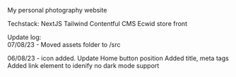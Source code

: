 My personal photography website

Techstack:
NextJS
Tailwind
Contentful CMS
Ecwid store front

Update log:  
  07/08/23 -    Moved assets folder to /src
                
  
  06/08/23 -    icon added.
                Update Home button position
                Added title, meta tags
                Added link element to idenify no dark mode support
